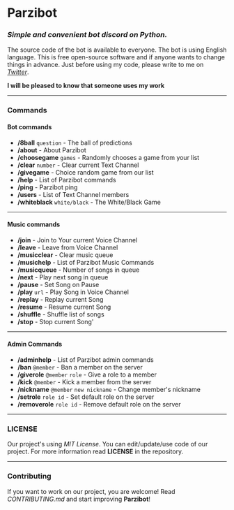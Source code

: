 # Parzibot

### _Simple and convenient bot discord on Python._

The source code of the bot is available to everyone. The bot is using English language. This is free open-source
software and if anyone wants to change things in advance. Just before using my code, please write to me
on _[Twitter](https://twitter.com/merive_)_.

**I will be pleased to know that someone uses my work**

___

### Commands

#### **Bot commands**

 - **/8ball** `question` - The ball of predictions
 - **/about** - About Parzibot
 - **/choosegame** `games` - Randomly chooses a game from your list
 - **/clear** `number` - Clear current Text Channel
 - **/givegame** - Choice random game from our list
 - **/help** - List of Parzibot commands
 - **/ping** - Parzibot ping
 - **/users** - List of Text Channel members
 - **/whiteblack** `white/black` - The White/Black Game

 ___

#### **Music commands**

 - **/join** - Join to Your current Voice Channel
 - **/leave** - Leave from Voice Channel
 - **/musicclear** - Clear music queue
 - **/musichelp** - List of Parzibot Music Commands
 - **/musicqueue** - Number of songs in queue
 - **/next** - Play next song in queue
 - **/pause** - Set Song on Pause
 - **/play** `url` - Play Song in Voice Channel
 - **/replay** - Replay current Song
 - **/resume** - Resume current Song
 - **/shuffle** - Shuffle list of songs
 - **/stop** - Stop current Song'

 ___

#### **Admin Commands**

 - **/adminhelp** - List of Parzibot admin commands
 - **/ban** `@member` - Ban a member on the server
 - **/giverole** `@member` `role` - Give a role to a member
 - **/kick** `@member` - Kick a member from the server
 - **/nickname** `@member` `new nickname` - Change member's nickname
 - **/setrole** `role id` - Set default role on the server
 - **/removerole** `role id` - Remove default role on the server

___

### LICENSE

Our project's using _MIT License_. You can edit/update/use code of our project. For more information read
**LICENSE** in the repository.

___

### Contributing

If you want to work on our project, you are welcome! Read _CONTRIBUTING.md_ and start improving **Parzibot**!
